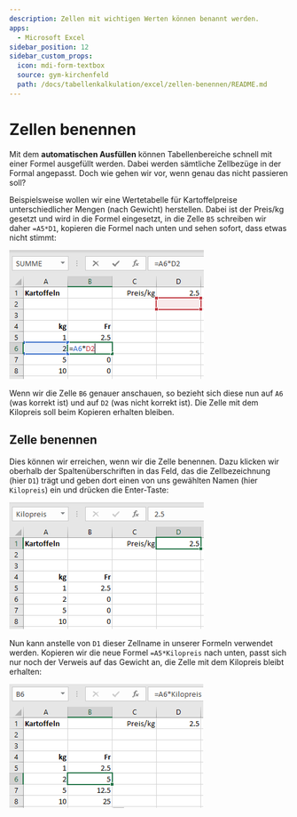 ```yaml
---
description: Zellen mit wichtigen Werten können benannt werden.
apps:
  - Microsoft Excel
sidebar_position: 12
sidebar_custom_props:
  icon: mdi-form-textbox
  source: gym-kirchenfeld
  path: /docs/tabellenkalkulation/excel/zellen-benennen/README.md
---
```


# Zellen benennen



Mit dem **automatischen Ausfüllen** können Tabellenbereiche schnell mit einer Formel ausgefüllt werden.  Dabei werden sämtliche Zellbezüge in der Formal angepasst. Doch wie gehen wir vor, wenn genau das nicht passieren soll?

Beispielsweise wollen wir eine Wertetabelle für Kartoffelpreise unterschiedlicher Mengen (nach Gewicht) herstellen. Dabei ist der Preis/kg gesetzt und wird in die Formel eingesetzt, in die Zelle `B5` schreiben wir daher `=A5*D1`, kopieren die Formel nach unten und sehen sofort, dass etwas nicht stimmt:

![Falscher Bezug nach dem Kopieren der Formel](./falscher-bezug.png)

Wenn wir die Zelle `B6` genauer anschauen, so bezieht sich diese nun auf `A6` (was korrekt ist) und auf `D2` (was nicht korrekt ist). Die Zelle mit dem Kilopreis soll beim Kopieren erhalten bleiben.

## Zelle benennen
Dies können wir erreichen, wenn wir die Zelle benennen. Dazu klicken wir oberhalb der Spaltenüberschriften in das Feld, das die Zellbezeichnung (hier `D1`) trägt und geben dort einen von uns gewählten Namen (hier `Kilopreis`) ein und drücken die Enter-Taste:

![Zelle benennen](./zelle-benennen.png)

Nun kann anstelle von `D1` dieser Zellname in unserer Formeln verwendet werden. Kopieren wir die neue Formel `=A5*Kilopreis` nach unten, passt sich nur noch der Verweis auf das Gewicht an, die Zelle mit dem Kilopreis bleibt erhalten:

![Verwenden von benannten Zellen in Formeln](./richtiger-zellbezug.png)
